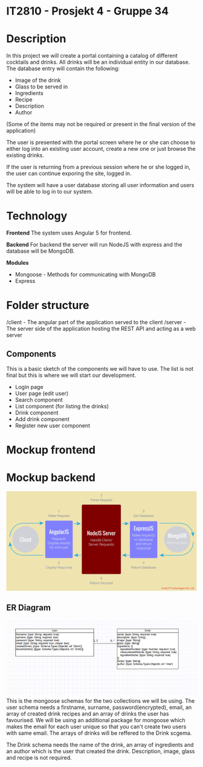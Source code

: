# IT2810 - Prosjekt 4 - Gruppe 34

# Description

In this project we will create a portal containing a catalog of different cocktails and drinks. All drinks will be an individual entity in our database. The database entry will contain the following:
* Image of the drink
* Glass to be served in
* Ingredients
* Recipe
* Description
* Author

(Some of the items may not be required or present in the final version of the application)

The user is presented with the portal screen where he or she can choose to either log into an existing user account, create a new one or just browse the existing drinks.

If the user is returning from a previous session where he or she logged in, the user can continue exporing the site, logged in.

The system will have a user database storing all user information and users will be able to log in to our system. 

# Technology

**Frontend**
The system uses Angular 5 for frontend.

**Backend**
For backend the server will run NodeJS with express and the database will be MongoDB.

**Modules**
* Mongoose - Methods for communicating with MongoDB
* Express

# Folder structure

/client - The angular part of the application served to the client
/server - The server side of the application hosting the REST API and acting as a web server

## Components

This is a basic sketch of the components we will have to use. The list is not final but this is where we will start our development.

- Login page
- User page (edit user)
- Search component
- List component (for listing the drinks)
- Drink component
- Add drink component
- Register new user component

# Mockup frontend

# Mockup backend
![Basic backend functionality](/README-Images/backendMockup.png)

## ER Diagram
![Mongoose schema of the database](/README-Images/databaseER.png)
This is the mongoose schemas for the two collections we will be using. 
The user schema needs a firstname, surname, password(encrypted), email, an array of created drink recipes 
and an array of drinks the user has favourised. We will be using an additional package for mongoose which makes the email for each user unique so that you can't create two users with same email. 
The arrays of drinks will be reffered to the Drink scgema.

The Drink schema needs the name of the drink, an array of ingredients and an author which is the user that created the drink.
Description, image, glass and recipe is not required. 


